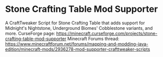 # Stone Crafting Table Mod Supporter

A CraftTweaker Script for Stone Crafting Table that adds support for Midnight's Nightstone, Underground Biomes' Cobblestone variants, and more.
CurseForge page: https://minecraft.curseforge.com/projects/stone-crafting-table-mod-supporter
Minecraft Forums thread: https://www.minecraftforum.net/forums/mapping-and-modding-java-edition/minecraft-mods/2936278-mod-supporter-crafttweaker-scripts